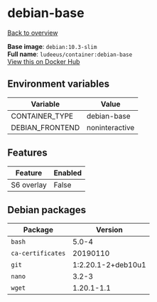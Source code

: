 # debian-base

[Back to overview](../index.md)

**Base image**: `debian:10.3-slim`  
**Full name**: `ludeeus/container:debian-base`  
[View this on Docker Hub](https://hub.docker.com/r/ludeeus/container/tags?page=1&name=debian-base)

## Environment variables

Variable | Value 
-- | --
CONTAINER_TYPE | debian-base
DEBIAN_FRONTEND | noninteractive

## Features

Feature | Enabled 
-- | --
S6 overlay | False

## Debian packages

Package | Version 
-- | --
`bash` | 5.0-4
`ca-certificates` | 20190110
`git` | 1:2.20.1-2+deb10u1
`nano` | 3.2-3
`wget` | 1.20.1-1.1
